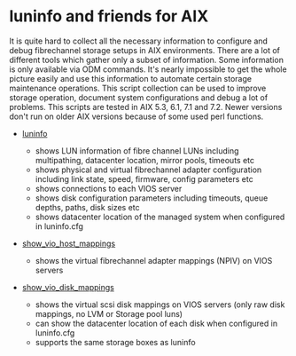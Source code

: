 # luninfo and friends for AIX

It is quite hard to collect all the necessary information to configure and debug fibrechannel storage setups in AIX environments. There are a lot of different tools which gather only a subset of information. Some information is only available via ODM commands. It's nearly impossible to get the whole picture easily and use this information to automate certain storage maintenance operations. This script collection can be used to improve storage operation, document system configurations and debug a lot of problems. This scripts are tested in AIX 5.3, 6.1, 7.1 and 7.2. Newer versions don't run on older AIX versions because of some used perl functions.

- [luninfo](doc/luninfo.md)
  - shows LUN information of fibre channel LUNs including multipathing, datacenter location, mirror pools, timeouts etc
  - shows physical and virtual fibrechannel adapter configuration including link state, speed, firmware, config parameters etc
  - shows connections to each VIOS server
  - shows disk configuration parameters including timeouts, queue depths, paths, disk sizes etc
  - shows datacenter location of the managed system when configured in luninfo.cfg
  
- [show_vio_host_mappings](show_vio_host_mappings.md)
  - shows the virtual fibrechannel adapter mappings (NPIV) on VIOS servers

- [show_vio_disk_mappings](show_vio_disk_mappings)
  - shows the virtual scsi disk mappings on VIOS servers (only raw disk mappings, no LVM or Storage pool luns)
  - can show the datacenter location of each disk when configured in luninfo.cfg 
  - supports the same storage boxes as luninfo
